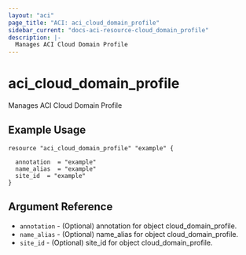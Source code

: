 ```yaml
---
layout: "aci"
page_title: "ACI: aci_cloud_domain_profile"
sidebar_current: "docs-aci-resource-cloud_domain_profile"
description: |-
  Manages ACI Cloud Domain Profile
---
```


# aci_cloud_domain_profile #
Manages ACI Cloud Domain Profile

## Example Usage ##

```hcl
resource "aci_cloud_domain_profile" "example" {

  annotation  = "example"
  name_alias  = "example"
  site_id  = "example"
}
```
## Argument Reference ##
* `annotation` - (Optional) annotation for object cloud_domain_profile.
* `name_alias` - (Optional) name_alias for object cloud_domain_profile.
* `site_id` - (Optional) site_id for object cloud_domain_profile.



